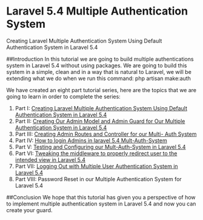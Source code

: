 # Laravel 5.4 Multiple Authentication System
Creating Laravel Multiple Authentication System Using Default Authentication System in Laravel 5.4 

##Introduction
In this tutorial we are going to build multiple authentications system in Laravel 5.4 without using
packages. We are going to build this system in a simple, clean and in a way that is natural to
Laravel, we will be extending what we do when we run this command: php artisan make:auth

We have created an eight part tutorial series, here are the topics that we are going to learn in order to complete the series:
1. Part I: [Creating Laravel Multiple Authentication System Using Default Authentication System in Laravel 5.4](http://muva.co.ke/blog/laravel-multiple-authentication-system-using-default-authentication-system-in-laravel-5-4/)
2. Part II: [Creating Our Admin Model and Admin Guard for Our Multiple Authentication System in Laravel 5.4](http://muva.co.ke/blog/laravel-5-4-our-admin-model-and-admin-guard/)
3. Part III: [Creating Admin Routes and Controller for our Multi- Auth System](http://muva.co.ke/blog/part-iii-creating-admin-routes-and-controller-for-our-multiple-authentication-system-in-laravel-5-4/)
4. Part IV: [How to login Admins in laravel 5.4 Mult-Auth-System](http://muva.co.ke/blog/part-iv-how-to-login-admins-in-our-laravel-5-4-multiple-authentication-system/)
5. Part V:  [Testing and Configuring our Mult-Auth-System in Laravel 5.4](http://muva.co.ke/blog/part-v-testing-configuring-multiple-authentication-system-laravel-5-4/)
6. Part VI: [Tweaking the middleware to properly redirect user to the intended view in Laravel 5.4](http://muva.co.ke/blog/part-vi-tweaking-the-middleware-to-properly-redirect-user-to-the-intended-view-in-laravel-5-4/)
7. Part VII: [Logging Out with Multiple User Authentication System in Laravel 5.4](http://muva.co.ke/blog/part-vii-logging-multiple-user-authentication-system-laravel-5-4/)
8. Part VIII: Password Reset in our Multiple Authentication System for Laravel 5.4

##Conclusion
We hope that this tutorial has given you a perspective of how to implement multiple authentication system in Laravel 5.4 and now you can create your guard.
 
